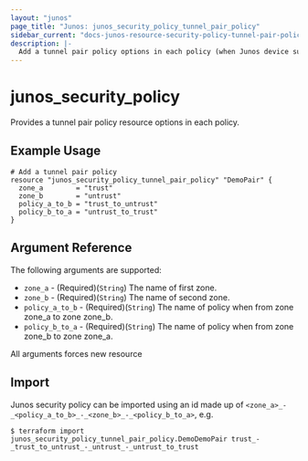 ```yaml
---
layout: "junos"
page_title: "Junos: junos_security_policy_tunnel_pair_policy"
sidebar_current: "docs-junos-resource-security-policy-tunnel-pair-policy"
description: |-
  Add a tunnel pair policy options in each policy (when Junos device supports it)
---
```


# junos_security_policy

Provides a tunnel pair policy resource options in each policy.

## Example Usage

```hcl
# Add a tunnel pair policy
resource "junos_security_policy_tunnel_pair_policy" "DemoPair" {
  zone_a        = "trust"
  zone_b        = "untrust"
  policy_a_to_b = "trust_to_untrust"
  policy_b_to_a = "untrust_to_trust"
}
```

## Argument Reference

The following arguments are supported:

* `zone_a` - (Required)(`String`) The name of first zone.
* `zone_b` - (Required)(`String`) The name of second zone.
* `policy_a_to_b` - (Required)(`String`) The name of policy when from zone zone_a to zone zone_b.
* `policy_b_to_a` - (Required)(`String`) The name of policy when from zone zone_b to zone zone_a.

All arguments forces new resource

## Import

Junos security policy can be imported using an id made up of `<zone_a>_-_<policy_a_to_b>_-_<zone_b>_-_<policy_b_to_a>`, e.g.

```
$ terraform import junos_security_policy_tunnel_pair_policy.DemoDemoPair trust_-_trust_to_untrust_-_untrust_-_untrust_to_trust
```
